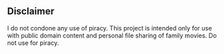 ## Disclaimer

I do not condone any use of piracy. This project is intended only for use with public domain content and personal file sharing of family movies. Do not use for piracy.
